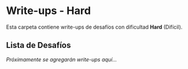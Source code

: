 # Write-ups - Hard

Esta carpeta contiene write-ups de desafíos con dificultad **Hard** (Difícil).

## Lista de Desafíos

*Próximamente se agregarán write-ups aquí...*
